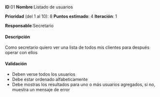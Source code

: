 **ID**:01
**Nombre**:Listado de usuarios

**Prioridad** (del 1 al 10): 8
**Puntos estimado**: 4
**Iteración**: 1

**Responsable**:Secretario

#### Descripción
Como secretario quiero ver una lista de todos mis clientes para después operar con ellos

#### Validación
* Deben verse todos los usuarios
* Debe estar ordenado alfabeticamente
* Debe mostras los resultados para uno o más usuarios agregados, si no, muestra un mensaje de error
